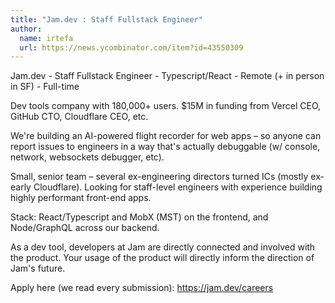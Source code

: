 ```yaml
---
title: "Jam.dev : Staff Fullstack Engineer"
author:
  name: irtefa
  url: https://news.ycombinator.com/item?id=43550309
---
```

Jam.dev - Staff Fullstack Engineer - Typescript&#x2F;React - Remote (+ in person in SF) - Full-time

Dev tools company with 180,000+ users. $15M in funding from Vercel CEO, GitHub CTO, Cloudflare CEO, etc.

We&#x27;re building an AI-powered flight recorder for web apps – so anyone can report issues to engineers in a way that&#x27;s actually debuggable (w&#x2F; console, network, websockets debugger, etc).

Small, senior team – several ex-engineering directors turned ICs (mostly ex-early Cloudflare). Looking for staff-level engineers with experience building highly performant front-end apps.

Stack: React&#x2F;Typescript and MobX (MST) on the frontend, and Node&#x2F;GraphQL across our backend.

As a dev tool, developers at Jam are directly connected and involved with the product. Your usage of the product will directly inform the direction of Jam&#x27;s future.

Apply here (we read every submission): <a href="https:&#x2F;&#x2F;jam.dev&#x2F;careers" rel="nofollow">https:&#x2F;&#x2F;jam.dev&#x2F;careers</a>
<JobApplication />
